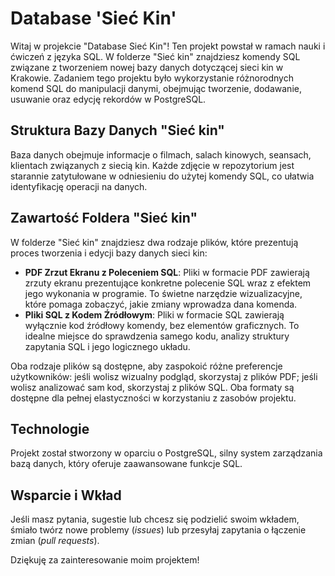 # Database 'Sieć Kin'

Witaj w projekcie "Database Sieć Kin"! Ten projekt powstał w ramach nauki i ćwiczeń z języka SQL. W folderze "Sieć kin" znajdziesz komendy SQL związane z tworzeniem nowej bazy danych dotyczącej sieci kin w Krakowie. Zadaniem tego projektu było wykorzystanie różnorodnych komend SQL do manipulacji danymi, obejmując tworzenie, dodawanie, usuwanie oraz edycję rekordów w PostgreSQL.

## Struktura Bazy Danych "Sieć kin"

Baza danych obejmuje informacje o filmach, salach kinowych, seansach, klientach związanych z siecią kin. Każde zdjęcie w repozytorium jest starannie zatytułowane w odniesieniu do użytej komendy SQL, co ułatwia identyfikację operacji na danych.

## Zawartość Foldera "Sieć kin"

W folderze "Sieć kin" znajdziesz dwa rodzaje plików, które prezentują proces tworzenia i edycji bazy danych sieci kin:
- **PDF Zrzut Ekranu z Poleceniem SQL**: Pliki w formacie PDF zawierają zrzuty ekranu prezentujące konkretne polecenie SQL wraz z efektem jego wykonania w programie. To świetne narzędzie wizualizacyjne, które pomaga zobaczyć, jakie zmiany wprowadza dana komenda.
- **Pliki SQL z Kodem Źródłowym**: Pliki w formacie SQL zawierają wyłącznie kod źródłowy komendy, bez elementów graficznych. To idealne miejsce do sprawdzenia samego kodu, analizy struktury zapytania SQL i jego logicznego układu.

Oba rodzaje plików są dostępne, aby zaspokoić różne preferencje użytkowników: jeśli wolisz wizualny podgląd, skorzystaj z plików PDF; jeśli wolisz analizować sam kod, skorzystaj z plików SQL. Oba formaty są dostępne dla pełnej elastyczności w korzystaniu z zasobów projektu.

## Technologie

Projekt został stworzony w oparciu o PostgreSQL, silny system zarządzania bazą danych, który oferuje zaawansowane funkcje SQL.

## Wsparcie i Wkład

Jeśli masz pytania, sugestie lub chcesz się podzielić swoim wkładem, śmiało twórz nowe problemy (*issues*) lub przesyłaj zapytania o łączenie zmian (*pull requests*).

Dziękuję za zainteresowanie moim projektem!
